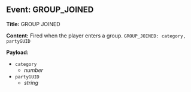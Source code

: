 ## Event: GROUP_JOINED

**Title:** GROUP JOINED

**Content:**
Fired when the player enters a group.
`GROUP_JOINED: category, partyGUID`

**Payload:**
- `category`
  - *number*
- `partyGUID`
  - *string*
